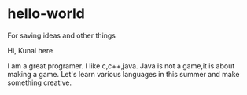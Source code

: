 # hello-world
For saving ideas and other things

Hi, Kunal here

I am a great programer. I like c,c++,java. Java is not a game,it is about making a game.
Let's learn various languages in this summer and make something creative.
